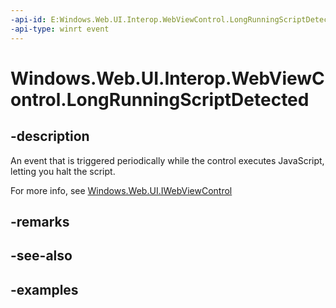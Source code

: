```yaml
---
-api-id: E:Windows.Web.UI.Interop.WebViewControl.LongRunningScriptDetected
-api-type: winrt event
---
```


<!-- Event syntax.
public event TypedEventHandler LongRunningScriptDetected<IWebViewControl, WebViewControlLongRunningScriptDetectedEventArgs>
-->

# Windows.Web.UI.Interop.WebViewControl.LongRunningScriptDetected

## -description
An event that is triggered periodically while the control executes JavaScript, letting you halt the script.

For more info, see [Windows.Web.UI.IWebViewControl](../windows.web.ui/iwebviewcontrol.md)
## -remarks

## -see-also

## -examples

